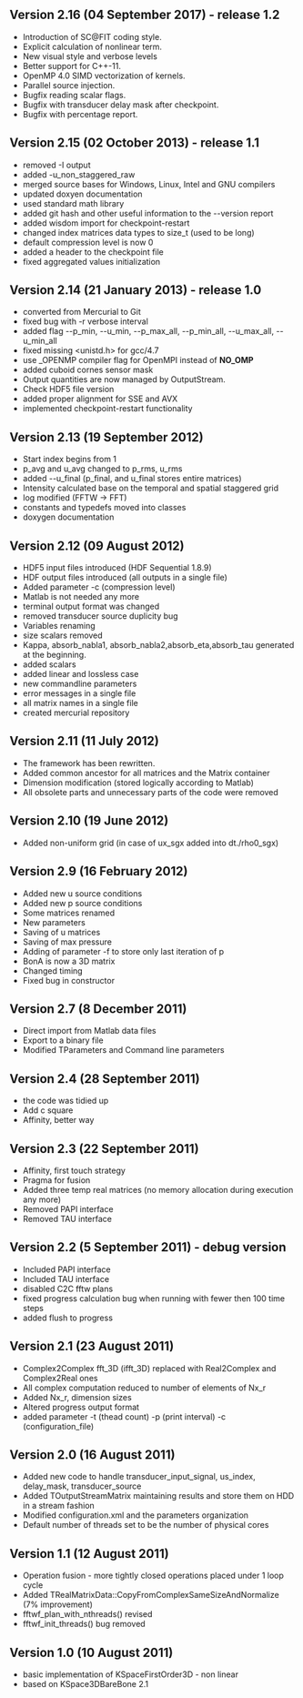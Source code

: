 ## Version 2.16  (04 September 2017)  - release 1.2
  - Introduction of SC@FIT coding style.
  - Explicit calculation of nonlinear term.
  - New visual style and verbose levels
  - Better support for C++-11.
  - OpenMP 4.0 SIMD vectorization of kernels.
  - Parallel source injection.
  - Bugfix reading scalar flags.
  - Bugfix with transducer delay mask after checkpoint.
  - Bugfix with percentage report.

## Version 2.15 (02 October 2013) - release 1.1
  - removed -I output
  - added -u_non_staggered_raw
  - merged source bases for Windows, Linux, Intel and GNU compilers
  - updated doxyen documentation
  - used standard math library
  - added git hash and other useful information to the --version report
  - added wisdom import for checkpoint-restart
  - changed index matrices data types to size_t (used to be long)
  - default compression level is now 0
  - added a header to the checkpoint file
  - fixed aggregated values initialization

## Version 2.14 (21 January 2013) - release 1.0
  - converted from Mercurial to Git
  - fixed bug with -r verbose interval
  - added flag --p_min, --u_min, --p_max_all, --p_min_all, --u_max_all, --u_min_all
  - fixed missing <unistd.h> for gcc/4.7
  - use _OPENMP compiler flag for OpenMPI instead of __NO_OMP__
  - added cuboid cornes sensor mask
  - Output quantities are now managed by OutputStream.
  - Check HDF5 file version
  - added proper alignment for SSE and AVX
  - implemented checkpoint-restart functionality
    
## Version 2.13 (19 September 2012)
  - Start index begins from 1
  - p_avg and u_avg changed to p_rms, u_rms
  - added --u_final (p_final, and u_final stores entire matrices)
  - Intensity calculated base on the temporal and spatial staggered grid
  - log modified (FFTW -> FFT)
  - constants and typedefs moved into classes
  - doxygen documentation

## Version 2.12 (09 August 2012)
  - HDF5 input files introduced (HDF Sequential 1.8.9)
  - HDF output files introduced (all outputs in a single file)
  - Added parameter -c (compression level)
  - Matlab is not needed any more
  - terminal output format was changed
  - removed transducer source duplicity bug
  - Variables renaming
  - size scalars removed
  - Kappa, absorb_nabla1, absorb_nabla2,absorb_eta,absorb_tau generated at the beginning.
  - added scalars 
  - added linear and lossless case
  - new commandline parameters
  - error messages in a single file
  - all matrix names in a single file
  - created mercurial repository

## Version 2.11 (11 July 2012)
  - The framework has been rewritten. 
  - Added common ancestor for all matrices and the Matrix container
  - Dimension modification (stored logically according to Matlab)
  - All obsolete parts and unnecessary parts of the code were removed

## Version 2.10 (19 June 2012)
  - Added non-uniform grid (in case of ux_sgx added into dt./rho0_sgx)

## Version 2.9 (16 February 2012)     
  - Added new u source conditions
  - Added new p source conditions
  - Some matrices renamed
  - New parameters
  - Saving of u matrices
  - Saving of max pressure
  - Adding of parameter -f to store only last iteration of p
  - BonA is now a 3D matrix
  - Changed timing
  - Fixed bug in constructor

## Version 2.7 (8 December 2011)     
  - Direct import from Matlab data files
  - Export to a binary file
  - Modified TParameters and Command line parameters

## Version 2.4 (28 September 2011)     
  - the code was tidied up
  - Add c square
  - Affinity, better way

## Version 2.3 (22 September 2011)   
  - Affinity, first touch strategy
  - Pragma for fusion
  - Added three temp real matrices (no memory allocation during execution any more)
  - Removed PAPI interface
  - Removed TAU interface
  

## Version 2.2 (5 September 2011)  - debug version
  - Included PAPI interface
  - Included TAU interface
  - disabled C2C fftw plans
  - fixed progress calculation bug when running with fewer then 100 time steps
  - added flush to progress

## Version 2.1 (23 August 2011)  
  - Complex2Complex fft_3D (ifft_3D) replaced with Real2Complex and Complex2Real ones
  - All complex computation reduced to number of elements of Nx_r
  - Added Nx_r, dimension sizes
  - Altered progress output format 
  - added parameter -t (thead count) -p (print interval) -c (configuration_file)

## Version 2.0 (16 August 2011)
  - Added new code to handle transducer_input_signal, us_index, delay_mask,
        transducer_source
  - Added TOutputStreamMatrix maintaining results and store them on HDD in a stream fashion
  - Modified configuration.xml and the parameters organization
  - Default number of threads set to be the number of physical cores

## Version 1.1 (12 August 2011)  
  - Operation fusion - more tightly closed operations placed 
        under 1 loop cycle
  - Added TRealMatrixData::CopyFromComplexSameSizeAndNormalize (7% improvement)
  - fftwf_plan_with_nthreads() revised
  - fftwf_init_threads() bug removed

## Version 1.0 (10 August 2011)
  - basic implementation of KSpaceFirstOrder3D - non linear
  - based on KSpace3DBareBone 2.1
  

